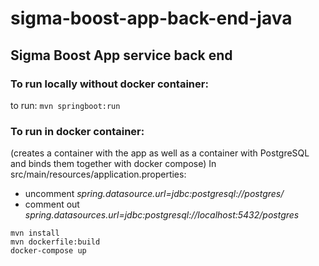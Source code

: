 # sigma-boost-app-back-end-java
## Sigma Boost App service back end

### To run locally without docker container:
to run:
`mvn springboot:run`

### To run in docker container:
(creates a container with the app as well as a container with PostgreSQL and binds them together with docker compose)
In src/main/resources/application.properties:
  * uncomment _spring.datasource.url=jdbc:postgresql://postgres/_
  * comment out _spring.datasources.url=jdbc:postgresql://localhost:5432/postgres_ 
  
```
mvn install
mvn dockerfile:build
docker-compose up
```
